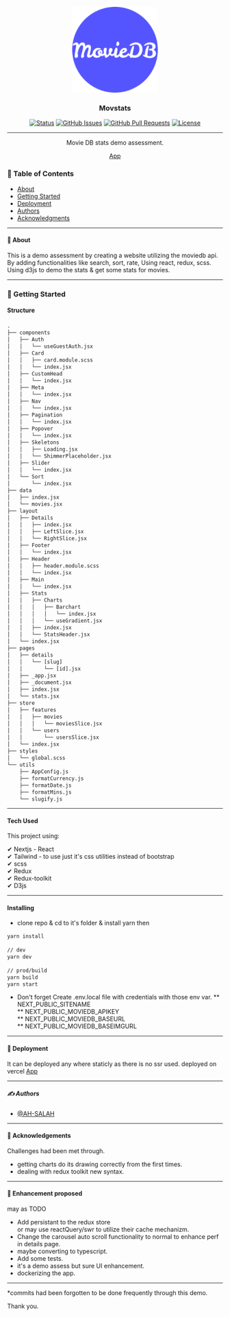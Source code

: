<p align="center">
  <a href="" rel="noopener">
 <img width=200px height=200px src="/public/android-chrome-192x192.png" alt="Project logo"></a>
</p>

<h3 align="center">Movstats</h3>

<div align="center">

[![Status](https://img.shields.io/badge/status-active-success.svg)]()
[![GitHub Issues](https://img.shields.io/github/issues/AH-SALAH/movstats.svg)](https://github.com/AH-SALAH/movstats/issues)
[![GitHub Pull Requests](https://img.shields.io/github/issues-pr/AH-SALAH/movstats.svg)](https://github.com/AH-SALAH/movstats/pulls)
[![License](https://img.shields.io/badge/license-MIT-blue.svg)](/LICENSE)

</div>

---

<p align="center"> Movie DB stats demo assessment.
    <br> 
</p>

<p align="center" style="text-align: center;">
<a href="https://movstats.vercel.app/">App</a>
</p>

### 📝 Table of Contents

-   [About](#about)
-   [Getting Started](#getting_started)
-   [Deployment](#deployment)
-   [Authors](#authors)
-   [Acknowledgments](#acknowledgement)

---

#### 🧐 About <a name = "about"></a>

This is a demo assessment by creating a website utilizing the moviedb api.
By adding functionalities like search, sort, rate, Using react, redux, scss.
Using d3js to demo the stats & get some stats for movies.

---

### 🏁 Getting Started <a name = "getting_started"></a>

#### Structure

```
.
├── components
│   ├── Auth
│   │   └── useGuestAuth.jsx
│   ├── Card
│   │   ├── card.module.scss
│   │   └── index.jsx
│   ├── CustomHead
│   │   └── index.jsx
│   ├── Meta
│   │   └── index.jsx
│   ├── Nav
│   │   └── index.jsx
│   ├── Pagination
│   │   └── index.jsx
│   ├── Popover
│   │   └── index.jsx
│   ├── Skeletons
│   │   ├── Loading.jsx
│   │   └── ShimmerPlaceholder.jsx
│   ├── Slider
│   │   └── index.jsx
│   └── Sort
│       └── index.jsx
├── data
│   ├── index.jsx
│   └── movies.jsx
├── layout
│   ├── Details
│   │   ├── index.jsx
│   │   ├── LeftSlice.jsx
│   │   └── RightSlice.jsx
│   ├── Footer
│   │   └── index.jsx
│   ├── Header
│   │   ├── header.module.scss
│   │   └── index.jsx
│   ├── Main
│   │   └── index.jsx
│   ├── Stats
│   │   ├── Charts
│   │   │   ├── Barchart
│   │   │   │   └── index.jsx
│   │   │   └── useGradient.jsx
│   │   ├── index.jsx
│   │   └── StatsHeader.jsx
│   └── index.jsx
├── pages
│   ├── details
│   │   └── [slug]
│   │       └── [id].jsx
│   ├── _app.jsx
│   ├── _document.jsx
│   ├── index.jsx
│   └── stats.jsx
├── store
│   ├── features
│   │   ├── movies
│   │   │   └── moviesSlice.jsx
│   │   └── users
│   │       └── usersSlice.jsx
│   └── index.jsx
├── styles
│   └── global.scss
└── utils
    ├── AppConfig.js
    ├── formatCurrency.js
    ├── formatDate.js
    ├── formatMins.js
    └── slugify.js

```

---

#### Tech Used

This project using:

✔ Nextjs - React\
✔ Tailwind - to use just it's css utilities instead of bootstrap\
✔ scss\
✔ Redux\
✔ Redux-toolkit\
✔ D3js

---

#### Installing

-   clone repo & cd to it's folder & install yarn then

```
yarn install

// dev
yarn dev

// prod/build
yarn build
yarn start
```

-   Don't forget Create .env.local file with credentials with those env var.
    ** NEXT_PUBLIC_SITENAME\
    ** NEXT_PUBLIC_MOVIEDB_APIKEY\
    ** NEXT_PUBLIC_MOVIEDB_BASEURL\
    ** NEXT_PUBLIC_MOVIEDB_BASEIMGURL

---

#### 🚀 Deployment <a name = "deployment"></a>

It can be deployed any where staticly as there is no ssr used.
deployed on vercel <a href="https://movstats.vercel.app/">App</a>

---

##### ✍️ Authors <a name = "authors"></a>

-   [@AH-SALAH](https://github.com/AH-SALAH)

---

#### 🎉 Acknowledgements <a name = "acknowledgement"></a>

Challenges had been met through.

-   getting charts do its drawing correctly from the first times.
-   dealing with redux toolkit new syntax.

---

#### 🎈 Enhancement proposed <a name = "acknowledgement"></a>

may as TODO

-   Add persistant to the redux store\
    or may use reactQuery/swr to utilize their cache mechanizm.
-   Change the carousel auto scroll functionality to normal to enhance perf in details page.
-   maybe converting to typescript.
-   Add some tests.
-   it's a demo assess but sure UI enhancement.
-   dockerizing the app.

---

\*commits had been forgotten to be done frequently through this demo.

Thank you.
